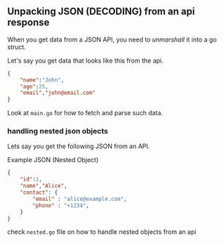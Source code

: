 ## Unpacking JSON (DECODING) from an api response

When you get data from a JSON API, you need to *unmarshall* it into a go struct.

Let's say you get data that looks like this from the api.

```json
{
    "name":"John",
    "age":25,
    "email","john@email.com"
}
```

Look at `main.go` for how to fetch and parse such data.


### handling nested json objects
Lets say you get the following JSON from an API.

Example JSON (Nested Object)
```json
{
    "id":1,
    "name","Alice",
    "contact": {
        "email" : "alice@example.com",
        "phone" : "+1234",
    }
}
```

check `nested.go` file on how to handle nested objects from an api